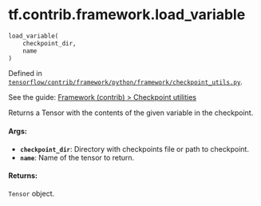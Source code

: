 <div itemscope itemtype="http://developers.google.com/ReferenceObject">
<meta itemprop="name" content="tf.contrib.framework.load_variable" />
</div>

# tf.contrib.framework.load_variable

``` python
load_variable(
    checkpoint_dir,
    name
)
```



Defined in [`tensorflow/contrib/framework/python/framework/checkpoint_utils.py`](https://www.tensorflow.org/code/tensorflow/contrib/framework/python/framework/checkpoint_utils.py).

See the guide: [Framework (contrib) > Checkpoint utilities](../../../../../api_guides/python/contrib.framework.md#Checkpoint_utilities)

Returns a Tensor with the contents of the given variable in the checkpoint.

#### Args:

* <b>`checkpoint_dir`</b>: Directory with checkpoints file or path to checkpoint.
* <b>`name`</b>: Name of the tensor to return.


#### Returns:

  `Tensor` object.